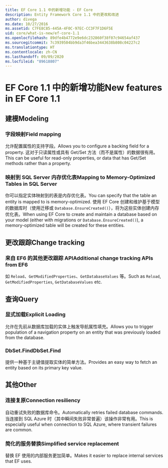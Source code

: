 ```yaml
---
title: EF Core 1.1 中的新增功能 - EF Core
description: Entity Framework Core 1.1 中的更改和改进
author: divega
ms.date: 10/27/2016
ms.assetid: C7FE8C85-445A-4F0C-97EC-CC3F7F1D6F5E
uid: core/what-is-new/ef-core-1.1
ms.openlocfilehash: 89dfe4b4772e9e6dc232860f38f07c94654af437
ms.sourcegitcommit: 7c3939504bb9da3f46bea3443638b808c04227c2
ms.translationtype: HT
ms.contentlocale: zh-CN
ms.lasthandoff: 09/09/2020
ms.locfileid: "89618807"
---
```

# <a name="new-features-in-ef-core-11"></a><span data-ttu-id="aca67-103">EF Core 1.1 中的新增功能</span><span class="sxs-lookup"><span data-stu-id="aca67-103">New features in EF Core 1.1</span></span>

## <a name="modeling"></a><span data-ttu-id="aca67-104">建模</span><span class="sxs-lookup"><span data-stu-id="aca67-104">Modeling</span></span>

### <a name="field-mapping"></a><span data-ttu-id="aca67-105">字段映射</span><span class="sxs-lookup"><span data-stu-id="aca67-105">Field mapping</span></span>

<span data-ttu-id="aca67-106">允许配置属性的支持字段。</span><span class="sxs-lookup"><span data-stu-id="aca67-106">Allows you to configure a backing field for a property.</span></span> <span data-ttu-id="aca67-107">这对于只读属性或具有 Get/Set 方法（而不是属性）的数据很有用。</span><span class="sxs-lookup"><span data-stu-id="aca67-107">This can be useful for read-only properties, or data that has Get/Set methods rather than a property.</span></span>

### <a name="mapping-to-memory-optimized-tables-in-sql-server"></a><span data-ttu-id="aca67-108">映射到 SQL Server 内存优化表</span><span class="sxs-lookup"><span data-stu-id="aca67-108">Mapping to Memory-Optimized Tables in SQL Server</span></span>

<span data-ttu-id="aca67-109">你可以指定实体映射到的表是内存优化表。</span><span class="sxs-lookup"><span data-stu-id="aca67-109">You can specify that the table an entity is mapped to is memory-optimized.</span></span> <span data-ttu-id="aca67-110">使用 EF Core 创建和维护基于模型的数据库时（使用迁移或 `Database.EnsureCreated()`），将为这些实体创建内存优化表。</span><span class="sxs-lookup"><span data-stu-id="aca67-110">When using EF Core to create and maintain a database based on your model (either with migrations or `Database.EnsureCreated()`), a memory-optimized table will be created for these entities.</span></span>

## <a name="change-tracking"></a><span data-ttu-id="aca67-111">更改跟踪</span><span class="sxs-lookup"><span data-stu-id="aca67-111">Change tracking</span></span>

### <a name="additional-change-tracking-apis-from-ef6"></a><span data-ttu-id="aca67-112">来自 EF6 的其他更改跟踪 API</span><span class="sxs-lookup"><span data-stu-id="aca67-112">Additional change tracking APIs from EF6</span></span>

<span data-ttu-id="aca67-113">如 `Reload`、`GetModifiedProperties`、`GetDatabaseValues` 等。</span><span class="sxs-lookup"><span data-stu-id="aca67-113">Such as `Reload`, `GetModifiedProperties`, `GetDatabaseValues` etc.</span></span>

## <a name="query"></a><span data-ttu-id="aca67-114">查询</span><span class="sxs-lookup"><span data-stu-id="aca67-114">Query</span></span>

### <a name="explicit-loading"></a><span data-ttu-id="aca67-115">显式加载</span><span class="sxs-lookup"><span data-stu-id="aca67-115">Explicit Loading</span></span>

<span data-ttu-id="aca67-116">允许在先前从数据库加载的实体上触发导航属性填充。</span><span class="sxs-lookup"><span data-stu-id="aca67-116">Allows you to trigger population of a navigation property on an entity that was previously loaded from the database.</span></span>

### <a name="dbsetfind"></a><span data-ttu-id="aca67-117">DbSet.Find</span><span class="sxs-lookup"><span data-stu-id="aca67-117">DbSet.Find</span></span>

<span data-ttu-id="aca67-118">提供一种基于主键值提取实体的简单方法。</span><span class="sxs-lookup"><span data-stu-id="aca67-118">Provides an easy way to fetch an entity based on its primary key value.</span></span>

## <a name="other"></a><span data-ttu-id="aca67-119">其他</span><span class="sxs-lookup"><span data-stu-id="aca67-119">Other</span></span>

### <a name="connection-resiliency"></a><span data-ttu-id="aca67-120">连接复原</span><span class="sxs-lookup"><span data-stu-id="aca67-120">Connection resiliency</span></span>

<span data-ttu-id="aca67-121">自动重试失败的数据库命令。</span><span class="sxs-lookup"><span data-stu-id="aca67-121">Automatically retries failed database commands.</span></span> <span data-ttu-id="aca67-122">当连接到 SQL Azure 时（其中瞬间失败非常普遍）该操作非常有用。</span><span class="sxs-lookup"><span data-stu-id="aca67-122">This is especially useful when connection to SQL Azure, where transient failures are common.</span></span>

### <a name="simplified-service-replacement"></a><span data-ttu-id="aca67-123">简化的服务替换</span><span class="sxs-lookup"><span data-stu-id="aca67-123">Simplified service replacement</span></span>

<span data-ttu-id="aca67-124">替换 EF 使用的内部服务更加简单。</span><span class="sxs-lookup"><span data-stu-id="aca67-124">Makes it easier to replace internal services that EF uses.</span></span>
